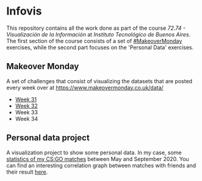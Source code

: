 # Infovis

This repository contains all the work done as part of the course _72.74 - Visualización de la Información_ at _Instituto Tecnológico de Buenos Aires_. The first section of the course consists of a set of [#MakeoverMonday](https://twitter.com/hashtag/MakeOverMonday?src=hashtag_click) exercises, while the second part focuses on the 'Personal Data' exercises.

## Makeover Monday

A set of challenges that consist of visualizing the datasets that are posted every week over at <https://www.makeovermonday.co.uk/data/>

- [Week 31](https://lucas-sg.github.io/infovis/Makeover%20Monday/Week%2031/makeovermonday-w31.html)
- [Week 32](https://lucas-sg.github.io/infovis/Makeover%20Monday/Week%2032/makeovermonday-w32.html)
- Week 33
- Week 34

## Personal data project

A visualization project to show some personal data. In my case, some [statistics of my CS:GO matches](https://lucas-sg.github.io/infovis/Personal%20data%20project/viz/csgo_stats.png) between May and September 2020.
You can find an interesting correlation graph between matches with friends and their result [here](https://lucas-sg.github.io/infovis/Personal%20data%20project/viz/flourish_viz.html).
